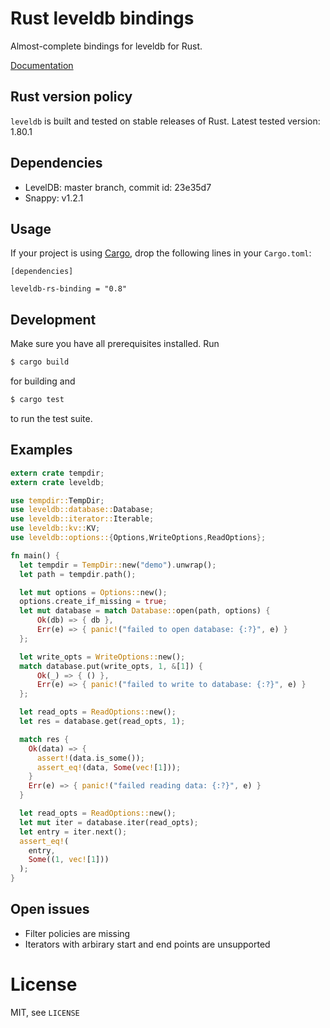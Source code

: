 # Rust leveldb bindings

Almost-complete bindings for leveldb for Rust.

[Documentation](https://docs.rs/leveldb/0.8.4/leveldb/)

## Rust version policy

`leveldb` is built and tested on stable releases of Rust. Latest tested version: 1.80.1

## Dependencies

- LevelDB: master branch, commit id: 23e35d7
- Snappy: v1.2.1

## Usage

If your project is using [Cargo](http://crates.io), drop the following lines in your `Cargo.toml`:

```text
[dependencies]

leveldb-rs-binding = "0.8"
```

## Development

Make sure you have all prerequisites installed. Run

```sh
$ cargo build
```

for building and

```sh
$ cargo test
```

to run the test suite.

## Examples

```rust
extern crate tempdir;
extern crate leveldb;

use tempdir::TempDir;
use leveldb::database::Database;
use leveldb::iterator::Iterable;
use leveldb::kv::KV;
use leveldb::options::{Options,WriteOptions,ReadOptions};

fn main() {
  let tempdir = TempDir::new("demo").unwrap();
  let path = tempdir.path();

  let mut options = Options::new();
  options.create_if_missing = true;
  let mut database = match Database::open(path, options) {
      Ok(db) => { db },
      Err(e) => { panic!("failed to open database: {:?}", e) }
  };

  let write_opts = WriteOptions::new();
  match database.put(write_opts, 1, &[1]) {
      Ok(_) => { () },
      Err(e) => { panic!("failed to write to database: {:?}", e) }
  };

  let read_opts = ReadOptions::new();
  let res = database.get(read_opts, 1);

  match res {
    Ok(data) => {
      assert!(data.is_some());
      assert_eq!(data, Some(vec![1]));
    }
    Err(e) => { panic!("failed reading data: {:?}", e) }
  }

  let read_opts = ReadOptions::new();
  let mut iter = database.iter(read_opts);
  let entry = iter.next();
  assert_eq!(
    entry,
    Some((1, vec![1]))
  );
}
```

## Open issues

* Filter policies are missing
* Iterators with arbirary start and end points are unsupported

# License

MIT, see `LICENSE`
